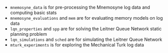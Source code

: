  - `mnemosyne_data` is for pre-processing the Mnemosyne log data and computing basic stats
 - `mnemosyne_evaluations` and `mem` are for evaluating memory models on log data
 - `lqn_properties` and `spp` are for solving the Leitner Queue Network static planning problem
 - `lqn_simulations` and `sched` are for simulating the Leitner Queue Network
 - `mturk_experiments` is for exploring the Mechanical Turk log data
